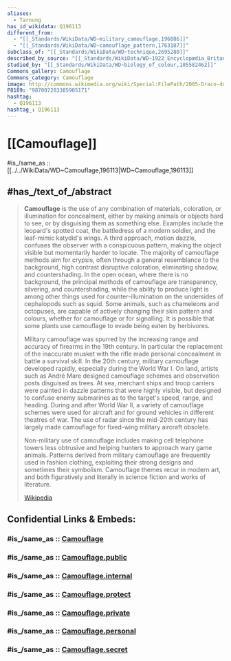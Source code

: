 ```yaml
---
aliases:
  - Tarnung
has_id_wikidata: Q196113
different_from:
  - "[[_Standards/WikiData/WD~military_camouflage,196086]]"
  - "[[_Standards/WikiData/WD~camouflage_pattern,1763187]]"
subclass_of: "[[_Standards/WikiData/WD~technique,2695280]]"
described_by_source: "[[_Standards/WikiData/WD~1922_Encyclopædia_Britannica,15987490]]"
studied_by: "[[_Standards/WikiData/WD~biology_of_colour,105582462]]"
Commons_gallery: Camouflage
Commons_category: Camouflage
image: http://commons.wikimedia.org/wiki/Special:FilePath/2005-Draco-dussumieri.jpg
P8189: "987007283385905171"
hashtag:
  - Q196113
hashtag_: Q196113
---
```


# [[Camouflage]] 

#is_/same_as :: [[../../WikiData/WD~Camouflage,196113|WD~Camouflage,196113]] 

## #has_/text_of_/abstract 

> **Camouflage** is the use of any combination of materials, coloration, or illumination for concealment, either by making animals or objects hard to see, or by disguising them as something else. Examples include the leopard's spotted coat, the battledress of a modern soldier, and the leaf-mimic katydid's wings. A third approach, motion dazzle, confuses the observer with a conspicuous pattern, making the object visible but momentarily harder to locate. The majority of camouflage methods aim for crypsis, often through a general resemblance to the background, high contrast disruptive coloration, eliminating shadow, and countershading. In the open ocean, where there is no background, the principal methods of camouflage are transparency, silvering, and countershading, while the ability to produce light is among other things used for counter-illumination on the undersides of cephalopods such as squid. Some animals, such as chameleons and octopuses, are capable of actively changing their skin pattern and colours, whether for camouflage or for signalling. It is possible that some plants use camouflage to evade being eaten by herbivores.
>
> Military camouflage was spurred by the increasing range and accuracy of firearms in the 19th century. In particular the replacement of the inaccurate musket with the rifle made personal concealment in battle a survival skill. In the 20th century, military camouflage developed rapidly, especially during the World War I. On land, artists such as André Mare designed camouflage schemes and observation posts disguised as trees. At sea, merchant ships and troop carriers were painted in dazzle patterns that were highly visible, but designed to confuse enemy submarines as to the target's speed, range, and heading. During and after World War II, a variety of camouflage schemes were used for aircraft and for ground vehicles in different theatres of war. The use of radar since the mid-20th century has largely made camouflage for fixed-wing military aircraft obsolete.
>
> Non-military use of camouflage includes making cell telephone towers less obtrusive and helping hunters to approach wary game animals. Patterns derived from military camouflage are frequently used in fashion clothing, exploiting their strong designs and sometimes their symbolism. Camouflage themes recur in modern art, and both figuratively and literally in science fiction and works of literature.
>
> [Wikipedia](https://en.wikipedia.org/wiki/Camouflage) 


## Confidential Links & Embeds: 

### #is_/same_as :: [Camouflage](/_Standards/Society/Military/Camouflage.md) 

### #is_/same_as :: [Camouflage.public](/_public/Society/Military/Camouflage.public.md) 

### #is_/same_as :: [Camouflage.internal](/_internal/Society/Military/Camouflage.internal.md) 

### #is_/same_as :: [Camouflage.protect](/_protect/Society/Military/Camouflage.protect.md) 

### #is_/same_as :: [Camouflage.private](/_private/Society/Military/Camouflage.private.md) 

### #is_/same_as :: [Camouflage.personal](/_personal/Society/Military/Camouflage.personal.md) 

### #is_/same_as :: [Camouflage.secret](/_secret/Society/Military/Camouflage.secret.md)

